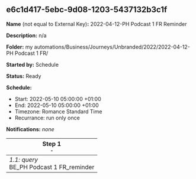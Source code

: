 ## e6c1d417-5ebc-9d08-1203-5437132b3c1f

**Name** (not equal to External Key)**:** 2022-04-12-PH Podcast 1 FR Reminder

**Description:** n/a

**Folder:** my automations/Business/Journeys/Unbranded/2022/2022-04-12-PH Podcast 1 FR/

**Started by:** Schedule

**Status:** Ready

**Schedule:**

* Start: 2022-05-10 05:00:00 +01:00
* End: 2022-05-10 05:00:00 +01:00
* Timezone: Romance Standard Time
* Recurrance: run only once

**Notifications:** _none_


| Step 1<br>_<small>-</small>_ |
| --- |
| _1.1: query_<br>BE_PH Podcast 1 FR_reminder |

